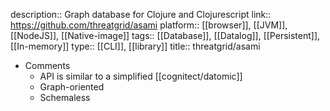 description:: Graph database for Clojure and Clojurescript
link:: https://github.com/threatgrid/asami
platform:: [[browser]], [[JVM]], [[NodeJS]], [[Native-image]]
tags:: [[Database]], [[Datalog]], [[Persistent]], [[In-memory]]
type:: [[CLI]], [[library]]
title:: threatgrid/asami

- Comments
	- API is similar to a simplified [[cognitect/datomic]]
	- Graph-oriented
	- Schemaless